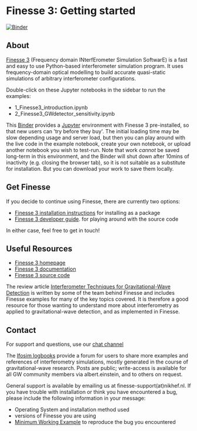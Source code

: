 # Finesse 3: Getting started

[![Binder](https://mybinder.org/badge_logo.svg)](https://mybinder.org/v2/gl/ifosim%2Ffinesse%2Ffinesse3_getting_started/main)

## About

[Finesse 3](https://finesse.ifosim.org/docs/latest/) (Frequency domain INterfErometer Simulation SoftwarE) is a fast and easy to use Python-based interferometer simulation program. It uses frequency-domain optical modelling to build accurate quasi-static simulations of arbitrary interferometer configurations.

Double-click on these Jupyter notebooks in the sidebar to run the examples:

* 1_Finesse3_introduction.ipynb
* 2_Finesse3_GWdetector_sensitivity.ipynb

This [Binder](https://mybinder.org/v2/gl/ifosim%2Ffinesse%2Ffinesse3_getting_started/main) provides a [Jupyter](https://jupyter.org/) environment with Finesse 3 pre-installed, so that new users can 'try before they buy'.  The initial loading time may be slow depending usage and server load, but then you can play around with the live code in the example notebook, create your own notebook, or upload another notebook you wish to test-run. Note that work *cannot* be saved long-term in this environment, and the Binder will shut down after 10mins of inactivity (e.g. closing the browser tab), so it is not suitable as a substitute for installation. But you can download your work to save them locally.

## Get Finesse

If you decide to continue using Finesse, there are currently two options:

- [Finesse 3 installation instructions](https://finesse.ifosim.org/docs/latest/getting_started/install/index.html) for installing as a package
- [Finesse 3 developer guide](https://finesse.ifosim.org/docs/latest/developer/setting_up.html). for playing around with the source code

In either case, feel free to get in touch!

## Useful Resources

* [Finesse 3 homepage](https://finesse.ifosim.org/)
* [Finesse 3 documentation](https://finesse.ifosim.org/docs/latest/)
* [Finesse 3 source code](https://gitlab.com/ifosim/finesse/finesse3)

The review article [Interferometer Techniques for Gravitational-Wave Detection](https://link.springer.com/article/10.1007/s41114-016-0002-8) is written by some of the team behind Finesse and includes Finesse examples for many of the key topics covered. It is therefore a good resource for those wanting to understand more about interferometry as applied to gravitational-wave detection, and as implemented in Finesse.

## Contact

For support and questions, use our [chat channel](https://matrix.to/#/#finesse:matrix.org)

The [Ifosim logbooks](https://logbooks.ifosim.org/) provide a forum for users to share more examples and references of interferometry simulations, mostly generated in the course of gravitational-wave research. Posts are public; write-access is available for all GW community members via albert.einstein, and to others on request. <!-- link 'on request' somewhere? -->

General support is available by emailing us at finesse-support(at)nikhef.nl. If you have trouble with installation or think you have encountered a bug, please include the following information in your message:

* Operating System and installation method used
* versions of Finesse you are using
* [Minimum Working Example](https://en.wikipedia.org/wiki/Minimal_working_example) to reproduce the bug you encountered
